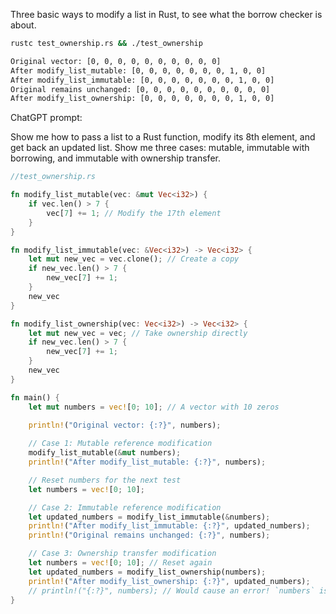 Three basic ways to modify a list in Rust, to see what the borrow checker is about.

```bash
rustc test_ownership.rs && ./test_ownership

Original vector: [0, 0, 0, 0, 0, 0, 0, 0, 0, 0]
After modify_list_mutable: [0, 0, 0, 0, 0, 0, 0, 1, 0, 0]
After modify_list_immutable: [0, 0, 0, 0, 0, 0, 0, 1, 0, 0]
Original remains unchanged: [0, 0, 0, 0, 0, 0, 0, 0, 0, 0]
After modify_list_ownership: [0, 0, 0, 0, 0, 0, 0, 1, 0, 0]
```

ChatGPT prompt:

Show me how to pass a list to a Rust function, modify its 8th element, and get back an updated list. Show me three cases: mutable, immutable with borrowing, and immutable with ownership transfer.

```rust
//test_ownership.rs

fn modify_list_mutable(vec: &mut Vec<i32>) {
    if vec.len() > 7 {
        vec[7] += 1; // Modify the 17th element
    }
}

fn modify_list_immutable(vec: &Vec<i32>) -> Vec<i32> {
    let mut new_vec = vec.clone(); // Create a copy
    if new_vec.len() > 7 {
        new_vec[7] += 1;
    }
    new_vec
}

fn modify_list_ownership(vec: Vec<i32>) -> Vec<i32> {
    let mut new_vec = vec; // Take ownership directly
    if new_vec.len() > 7 {
        new_vec[7] += 1;
    }
    new_vec
}

fn main() {
    let mut numbers = vec![0; 10]; // A vector with 10 zeros
    
    println!("Original vector: {:?}", numbers);

    // Case 1: Mutable reference modification
    modify_list_mutable(&mut numbers);
    println!("After modify_list_mutable: {:?}", numbers);

    // Reset numbers for the next test
    let numbers = vec![0; 10];

    // Case 2: Immutable reference modification
    let updated_numbers = modify_list_immutable(&numbers);
    println!("After modify_list_immutable: {:?}", updated_numbers);
    println!("Original remains unchanged: {:?}", numbers);

    // Case 3: Ownership transfer modification
    let numbers = vec![0; 10]; // Reset again
    let updated_numbers = modify_list_ownership(numbers);
    println!("After modify_list_ownership: {:?}", updated_numbers);
    // println!("{:?}", numbers); // Would cause an error! `numbers` is moved
}
```
